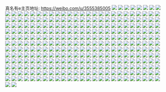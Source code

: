 真名有e主页地址: https://weibo.com/u/3555385005 
![](https://wx4.sinaimg.cn/mw2000/d3eadeadly1h914n0s0ntj216v37k7wi.jpg) 
![](https://wx4.sinaimg.cn/mw2000/d3eadeadly1h914ogur9kj22c035pb2b.jpg) 
![](https://wx4.sinaimg.cn/mw2000/d3eadeadly1h914mxjhg6j216u37kkjn.jpg) 
![](https://wx4.sinaimg.cn/mw2000/d3eadeadly1h8n6jwgjwaj20xc3rckjn.jpg) 
![](https://wx4.sinaimg.cn/mw2000/d3eadeadly1h8n6jt60zkj20xc3rix6q.jpg) 
![](https://wx4.sinaimg.cn/mw2000/d3eadeadly1h8g35nndvuj216w36cb2a.jpg) 
![](https://wx4.sinaimg.cn/mw2000/d3eadeadly1h8g35qe0onj21yp2maqv6.jpg) 
![](https://wx4.sinaimg.cn/mw2000/d3eadeadly1h8g35ozaq2j216l36cb2a.jpg) 
![](https://wx4.sinaimg.cn/mw2000/d3eadeadly1h8g35k8mkbj216m36c1kz.jpg) 
![](https://wx4.sinaimg.cn/mw2000/d3eadeadly1h8g35lx46vj216e36cx6q.jpg) 
![](https://wx4.sinaimg.cn/mw2000/d3eadeadly1h8g35x9s9nj216w36c1ky.jpg) 
![](https://wx4.sinaimg.cn/mw2000/d3eadeadly1h89d04e6jnj20tl1dotqd.jpg) 
![](https://wx4.sinaimg.cn/mw2000/d3eadeadly1h87emwn49kj20u0167nd9.jpg) 
![](https://wx4.sinaimg.cn/mw2000/d3eadeadly1h840ixdwxpj22c0340hdt.jpg) 
![](https://wx4.sinaimg.cn/mw2000/d3eadeadly1h89d14904gj20uka5zb2f.jpg) 
![](https://wx4.sinaimg.cn/mw2000/d3eadeadly1h8120irg39j22802yokjn.jpg) 
![](https://wx4.sinaimg.cn/mw2000/d3eadeadly1h8120rfg9uj20xc3q5npd.jpg) 
![](https://wx4.sinaimg.cn/mw2000/d3eadeadly1h8120xz7m4j223w35s1l0.jpg) 
![](https://wx4.sinaimg.cn/mw2000/d3eadeadly1h81211r7jdj227v300u0y.jpg) 
![](https://wx4.sinaimg.cn/mw2000/d3eadeadly1h812174d1lj22bn35s4qt.jpg) 
![](https://wx4.sinaimg.cn/mw2000/d3eadeadly1h81210pihsj20v30lptiu.jpg) 
![](https://wx4.sinaimg.cn/mw2000/d3eadeadly1h8120tvy0cj21dn36chdu.jpg) 
![](https://wx4.sinaimg.cn/mw2000/d3eadeadly1h8120zoko7j223l35s7wj.jpg) 
![](https://wx4.sinaimg.cn/mw2000/d3eadeadly1h7ypaxazjcj20uka09kjq.jpg) 
![](https://wx4.sinaimg.cn/mw2000/d3eadeadly1h7yo8x2b1ej21e035s4qq.jpg) 
![](https://wx4.sinaimg.cn/mw2000/d3eadeadly1h7yowuap92j20uk9zmhdy.jpg) 
![](https://wx4.sinaimg.cn/mw2000/d3eadeadly1h7ypgx4i63j20uk6ztu10.jpg) 
![](https://wx4.sinaimg.cn/mw2000/d3eadeadly1h7xumdf08dj20xc3tchdt.jpg) 
![](https://wx4.sinaimg.cn/mw2000/d3eadeadly1h7xum9idjcj216h36cb29.jpg) 
![](https://wx4.sinaimg.cn/mw2000/d3eadeadly1h7xigvhtrjj215y36cb2a.jpg) 
![](https://wx4.sinaimg.cn/mw2000/d3eadeadly1h7xiv4jnmlj215x36cb2b.jpg) 
![](https://wx4.sinaimg.cn/mw2000/d3eadeadly1h7xigxmirij20xc3prb2a.jpg) 
![](https://wx4.sinaimg.cn/mw2000/d3eadeadly1h789uuvoz0j22c0340npe.jpg) 
![](https://wx4.sinaimg.cn/mw2000/d3eadeadly1h789utceujj22c03404qr.jpg) 
![](https://wx4.sinaimg.cn/mw2000/d3eadeadly1h789upv4ofj22c02vv18v.jpg) 
![](https://wx4.sinaimg.cn/mw2000/d3eadeadly1h789wdggqsj22d633bavu.jpg) 
![](https://wx4.sinaimg.cn/mw2000/d3eadeadly1h6z4sf3jt8j20uk6fqkjl.jpg) 
![](https://wx4.sinaimg.cn/mw2000/d3eadeadly1h6z4riscj2j22bt35sb2c.jpg) 
![](https://wx4.sinaimg.cn/mw2000/d3eadeadly1h6z4sc4dv0j20uk65khdv.jpg) 
![](https://wx4.sinaimg.cn/mw2000/d3eadeadly1h6z4rkaev3j20xc336k3m.jpg) 
![](https://wx4.sinaimg.cn/mw2000/d3eadeadly1h6z4rm3s2cj215o3341kx.jpg) 
![](https://wx4.sinaimg.cn/mw2000/d3eadeadly1h6z4s7lissj215o345npe.jpg) 
![](https://wx4.sinaimg.cn/mw2000/d3eadeadly1h6z4snwupoj215o2etnpd.jpg) 
![](https://wx4.sinaimg.cn/mw2000/d3eadeadly1h6z4sgu3kbj22c034l1kz.jpg) 
![](https://wx4.sinaimg.cn/mw2000/d3eadeadly1h6z4relka2j22yo2a41kx.jpg) 
![](https://wx4.sinaimg.cn/mw2000/d3eadeadgy1h6x2e21pv7j228j31ju11.jpg) 
![](https://wx4.sinaimg.cn/mw2000/d3eadeadgy1h6x2bclwp6j215o35ogse.jpg) 
![](https://wx4.sinaimg.cn/mw2000/d3eadeadgy1h6x2e6irisj20xc3q4e81.jpg) 
![](https://wx4.sinaimg.cn/mw2000/d3eadeadgy1h6x2cnqfjcj20xc3s3n45.jpg) 
![](https://wx4.sinaimg.cn/mw2000/d3eadeadgy1h6x2qqj6wqj22c0340kjm.jpg) 
![](https://wx4.sinaimg.cn/mw2000/d3eadeadly1h6t311f08pj22bn35su11.jpg) 
![](https://wx4.sinaimg.cn/mw2000/d3eadeadly1h6t31kfibyj22c03401ky.jpg) 
![](https://wx4.sinaimg.cn/mw2000/d3eadeadly1h6t32khq5yj21o0280qv6.jpg) 
![](https://wx4.sinaimg.cn/mw2000/d3eadeadly1h6t31zneiyj215o33ex6q.jpg) 
![](https://wx4.sinaimg.cn/mw2000/d3eadeadly1h6t31coz9xj22b635s1kz.jpg) 
![](https://wx4.sinaimg.cn/mw2000/d3eadeadly1h6t32snqw7j215o3601kz.jpg) 
![](https://wx4.sinaimg.cn/mw2000/d3eadeadly1h6t31woynxj215o1qp78m.jpg) 
![](https://wx4.sinaimg.cn/mw2000/d3eadeadly1h6t31ua3wfj20uk94gu0x.jpg) 
![](https://wx4.sinaimg.cn/mw2000/d3eadeadly1h6p18kv1rnj227g2xx0wf.jpg) 
![](https://wx4.sinaimg.cn/mw2000/d3eadeadly1h6lhz0ko6aj215o36faj1.jpg) 
![](https://wx4.sinaimg.cn/mw2000/d3eadeadly1h6li3dwm6wj22c0340kjm.jpg) 
![](https://wx4.sinaimg.cn/mw2000/d3eadeadly1h6lhz397gxj215o33ne81.jpg) 
![](https://wx4.sinaimg.cn/mw2000/d3eadeadly1h6lhz749fij215o345b2a.jpg) 
![](https://wx4.sinaimg.cn/mw2000/d3eadeadly1h6li29y42pj22c035djyz.jpg) 
![](https://wx4.sinaimg.cn/mw2000/d3eadeadly1h6lhzbc7fgj215o345x6q.jpg) 
![](https://wx4.sinaimg.cn/mw2000/d3eadeadly1h6da7taymjj215o41jwne.jpg) 
![](https://wx4.sinaimg.cn/mw2000/d3eadeadly1h6da7rn17ij20uk5fukjm.jpg) 
![](https://wx4.sinaimg.cn/mw2000/d3eadeadly1h6da7imp45j211d340ndp.jpg) 
![](https://wx4.sinaimg.cn/mw2000/d3eadeadly1h6da7o54a2j216035sb29.jpg) 
![](https://wx4.sinaimg.cn/mw2000/d3eadeadly1h6da7mvy41j20uk6w3nhy.jpg) 
![](https://wx4.sinaimg.cn/mw2000/d3eadeadly1h6da7p7rivj215o35aqv5.jpg) 
![](https://wx4.sinaimg.cn/mw2000/d3eadeadly1h6da7xc92wj221g340x6s.jpg) 
![](https://wx4.sinaimg.cn/mw2000/d3eadeadly1h6da826oapj220v340x6s.jpg) 
![](https://wx4.sinaimg.cn/mw2000/d3eadeadly1h667vyz709j22963081ia.jpg) 
![](https://wx4.sinaimg.cn/mw2000/d3eadeadly1h667hxm8uzj20uk6iowyc.jpg) 
![](https://wx4.sinaimg.cn/mw2000/d3eadeadly1h667vja6z4j22a831nh3r.jpg) 
![](https://wx4.sinaimg.cn/mw2000/d3eadeadly1h667i3x8o6j215o35s1kx.jpg) 
![](https://wx4.sinaimg.cn/mw2000/d3eadeadly1h667ihil65j213y3404qq.jpg) 
![](https://wx4.sinaimg.cn/mw2000/d3eadeadly1h667iehjzij2160340hdv.jpg) 
![](https://wx4.sinaimg.cn/mw2000/d3eadeadly1h667i95icdj215o357u0z.jpg) 
![](https://wx4.sinaimg.cn/mw2000/d3eadeadly1h667inc9h4j22c02c01ky.jpg) 
![](https://wx4.sinaimg.cn/mw2000/d3eadeadly1h5x3yb3wkjj215o35dkjl.jpg) 
![](https://wx4.sinaimg.cn/mw2000/d3eadeadly1h5x3yqdf27j20xc3qttgj.jpg) 
![](https://wx4.sinaimg.cn/mw2000/d3eadeadly1h5x5ydhdjtj215o36b7cl.jpg) 
![](https://wx4.sinaimg.cn/mw2000/d3eadeadly1h5x3yebfqyj215o34zqv5.jpg) 
![](https://wx4.sinaimg.cn/mw2000/d3eadeadly1h5x3yjdqdej215o34lb2b.jpg) 
![](https://wx4.sinaimg.cn/mw2000/d3eadeadly1h5x5ytup1hj22bk35sti3.jpg) 
![](https://wx4.sinaimg.cn/mw2000/d3eadeadly1h5x3yn9gn8j215o32r7wh.jpg) 
![](https://wx4.sinaimg.cn/mw2000/d3eadeadly1h5x5zfbus1j215o2bbar9.jpg) 
![](https://wx4.sinaimg.cn/mw2000/d3eadeadly1h5q57ox9rkj20uk6hzx6q.jpg) 
![](https://wx4.sinaimg.cn/mw2000/d3eadeadly1h5q57l9bp7j20uk6tj4qr.jpg) 
![](https://wx4.sinaimg.cn/mw2000/d3eadeadly1h5q57j31c0j20uk64u7wj.jpg) 
![](https://wx4.sinaimg.cn/mw2000/d3eadeadly1h5q5b37qr4j20uk39au0x.jpg) 
![](https://wx4.sinaimg.cn/mw2000/d3eadeadly1h5q57n3y5nj20uk79yqv6.jpg) 
![](https://wx4.sinaimg.cn/mw2000/d3eadeadly1h4zenuvfsyj20xc50g4qr.jpg) 
![](https://wx4.sinaimg.cn/mw2000/d3eadeadly1h4zenjozs4j20xc50vu0x.jpg) 
![](https://wx4.sinaimg.cn/mw2000/d3eadeadly1h4zensag2hj20xc4z81ky.jpg) 
![](https://wx4.sinaimg.cn/mw2000/d3eadeadly1h4zenoo2dtj20uk748e83.jpg) 
![](https://wx4.sinaimg.cn/mw2000/d3eadeadly1h4zenmf5ehj20xc3ptqv5.jpg) 
![](https://wx4.sinaimg.cn/mw2000/d3eadeadly1h4zf5v1b5gj20xc6sxqv6.jpg) 
![](https://wx4.sinaimg.cn/mw2000/d3eadeadly1h4ro1rn9koj20uk809kjo.jpg) 
![](https://wx4.sinaimg.cn/mw2000/d3eadeadly1h4ro1oi3aij20xc3s71ky.jpg) 
![](https://wx4.sinaimg.cn/mw2000/d3eadeadly1h4ro1umvnnj20u0140wng.jpg) 
![](https://wx4.sinaimg.cn/mw2000/d3eadeadly1h4rhx711ofj20uk6wr1kz.jpg) 
![](https://wx4.sinaimg.cn/mw2000/d3eadeadly1h4rhx4hykej20xc7lfkjn.jpg) 
![](https://wx4.sinaimg.cn/mw2000/d3eadeadly1h4rhx9z0lfj20uk6bfx6q.jpg) 
![](https://wx4.sinaimg.cn/mw2000/d3eadeadly1h4rhxj83dqj20uk6vwqv7.jpg) 
![](https://wx4.sinaimg.cn/mw2000/d3eadeadly1h4rhxr4adcj20uk7dmqv7.jpg) 
![](https://wx4.sinaimg.cn/mw2000/d3eadeadly1h4rhxlqem3j20ukb73b2c.jpg) 
![](https://wx4.sinaimg.cn/mw2000/d3eadeadly1h4rhxockt5j20uk65okjm.jpg) 
![](https://wx4.sinaimg.cn/mw2000/d3eadeadly1h4rhxsloh6j20uk8cskjm.jpg) 
![](https://wx4.sinaimg.cn/mw2000/d3eadeadly1h4ro1u1ju0j21o02804qi.jpg) 
![](https://wx4.sinaimg.cn/mw2000/d3eadeadly1h46sbxsrwwj20wi1yc1fs.jpg) 
![](https://wx4.sinaimg.cn/mw2000/d3eadeadly1h46sjdma3zj20wi1ycx24.jpg) 
![](https://wx4.sinaimg.cn/mw2000/d3eadeadly1h3v0j1zu1pj215o344npd.jpg) 
![](https://wx4.sinaimg.cn/mw2000/d3eadeadly1h3v0dxpughj215o2bcqv5.jpg) 
![](https://wx4.sinaimg.cn/mw2000/d3eadeadly1h3v0e0cb0xj215o378e82.jpg) 
![](https://wx4.sinaimg.cn/mw2000/d3eadeadly1h3v0dykhiaj20xc3rou0x.jpg) 
![](https://wx4.sinaimg.cn/mw2000/d3eadeadly1h3v0e4opxgj20xc3rju0y.jpg) 
![](https://wx4.sinaimg.cn/mw2000/d3eadeadly1h3v0dz7n1cj215o37u7wh.jpg) 
![](https://wx4.sinaimg.cn/mw2000/d3eadeadly1h3v0dv03ngj20uk7mtnpf.jpg) 
![](https://wx4.sinaimg.cn/mw2000/d3eadeadly1h3lvmvpzjmj21401o01kx.jpg) 
![](https://wx4.sinaimg.cn/mw2000/d3eadeadly1h3lvmursxej234033vqv8.jpg) 
![](https://wx4.sinaimg.cn/mw2000/d3eadeadly1h3lvnw3118j22c0340kjn.jpg) 
![](https://wx4.sinaimg.cn/mw2000/d3eadeadly1h3lvo0478nj22ck3401kz.jpg) 
![](https://wx4.sinaimg.cn/mw2000/d3eadeadly1h3lvufuzewj20qj1b5168.jpg) 
![](https://wx4.sinaimg.cn/mw2000/d3eadeadly1h3lvmxsieoj229h30nnpe.jpg) 
![](https://wx4.sinaimg.cn/mw2000/d3eadeadly1h3durp80mgj215o34dnpe.jpg) 
![](https://wx4.sinaimg.cn/mw2000/d3eadeadly1h3duwl9ojej228v30xhdu.jpg) 
![](https://wx4.sinaimg.cn/mw2000/d3eadeadly1h3durr9gehj215o36ekjm.jpg) 
![](https://wx4.sinaimg.cn/mw2000/d3eadeadly1h3dutvt08gj226b2x91kz.jpg) 
![](https://wx4.sinaimg.cn/mw2000/d3eadeadly1h3dusczrywj22aw34o1kx.jpg) 
![](https://wx4.sinaimg.cn/mw2000/d3eadeadly1h3duty7xmlj22302md4qr.jpg) 
![](https://wx4.sinaimg.cn/mw2000/d3eadeadly1h3dv2nj8fdj215o3414nl.jpg) 
![](https://wx4.sinaimg.cn/mw2000/d3eadeadly1h3nrwypnd0j22as33zqv5.jpg) 
![](https://wx4.sinaimg.cn/mw2000/d3eadeadly1h3durnokmjj215o353u0x.jpg) 
![](https://wx4.sinaimg.cn/mw2000/d3eadeadly1h35t4z7b3zj215o1uwqpb.jpg) 
![](https://wx4.sinaimg.cn/mw2000/d3eadeadly1h35t4wc6r6j21401o0b29.jpg) 
![](https://wx4.sinaimg.cn/mw2000/d3eadeadly1h35t55lxsyj215o1v0k5l.jpg) 
![](https://wx4.sinaimg.cn/mw2000/d3eadeadly1h35t56oo1fj22jb1ywqov.jpg) 
![](https://wx4.sinaimg.cn/mw2000/d3eadeadly1h35t57iueuj23402mt7w8.jpg) 
![](https://wx4.sinaimg.cn/mw2000/d3eadeadly1h2whjvb696j228033r4qs.jpg) 
![](https://wx4.sinaimg.cn/mw2000/d3eadeadly1h2whjoyenhj20xc25a7wh.jpg) 
![](https://wx4.sinaimg.cn/mw2000/d3eadeadly1h2whkas0vxj227v35s7wk.jpg) 
![](https://wx4.sinaimg.cn/mw2000/d3eadeadly1h2whjn0zvdj215o20xb29.jpg) 
![](https://wx4.sinaimg.cn/mw2000/d3eadeadly1h2whkd4t4oj220s2rt7wj.jpg) 
![](https://wx4.sinaimg.cn/mw2000/d3eadeadly1h2wj4up7bbj215o2bcb29.jpg) 
![](https://wx4.sinaimg.cn/mw2000/d3eadeadly1h2whktvrtzj215o3647wi.jpg) 
![](https://wx4.sinaimg.cn/mw2000/d3eadeadly1h2whk265p2j22803431l0.jpg) 
![](https://wx4.sinaimg.cn/mw2000/d3eadeadly1h2whn06unlj215o34p4qq.jpg) 
![](https://wx4.sinaimg.cn/mw2000/d3eadeadly1h2whkeemc4j22ak3237wi.jpg) 
![](https://wx4.sinaimg.cn/mw2000/d3eadeadly1h2whtcyamvj228032ju0z.jpg) 
![](https://wx4.sinaimg.cn/mw2000/d3eadeadly1h2wkgm6uvzj20xc2564qp.jpg) 
![](https://wx4.sinaimg.cn/mw2000/d3eadeadly1h2n5da87xsj20uk6frnpe.jpg) 
![](https://wx4.sinaimg.cn/mw2000/d3eadeadly1h2n5cxtku9j215o332u0x.jpg) 
![](https://wx4.sinaimg.cn/mw2000/d3eadeadly1h2n5d8gzdpj20uk7dokjo.jpg) 
![](https://wx4.sinaimg.cn/mw2000/d3eadeadly1h2n5ejvs7kj22c03407wj.jpg) 
![](https://wx4.sinaimg.cn/mw2000/d3eadeadly1h2n5eext11j21kx35shdn.jpg) 
![](https://wx4.sinaimg.cn/mw2000/d3eadeadly1h2n5ehb1a5j215o1rw4qp.jpg) 
![](https://wx4.sinaimg.cn/mw2000/d3eadeadly1h2n5d48mlfj20u01hcwuh.jpg) 
![](https://wx4.sinaimg.cn/mw2000/d3eadeadly1h2n52wctywj214f1hcu0x.jpg) 
![](https://wx4.sinaimg.cn/mw2000/d3eadeadly1h2n5d6l867j20u0140aq1.jpg) 
![](https://wx4.sinaimg.cn/mw2000/d3eadeadly1h2n5d5uwzbj215o3ln1ky.jpg) 
![](https://wx4.sinaimg.cn/mw2000/d3eadeadly1h2n5dbdew8j20xc35yqv5.jpg) 
![](https://wx4.sinaimg.cn/mw2000/d3eadeadly1h2n5czxlp8j20u01hcndq.jpg) 
![](https://wx4.sinaimg.cn/mw2000/d3eadeadly1h2n5gu9gu3j20uk4kz4qp.jpg) 
![](https://wx4.sinaimg.cn/mw2000/d3eadeadly1h2n5d25a0pj20lecn4x6q.jpg) 
![](https://wx4.sinaimg.cn/mw2000/d3eadeadly1h2n5emw8ugj22yo31gx6r.jpg) 
![](https://wx4.sinaimg.cn/mw2000/d3eadeadly1h2n5ee0j4jj22dc35skjm.jpg) 
![](https://wx4.sinaimg.cn/mw2000/d3eadeadly1h2n5e98ehcj21kw230gzp.jpg) 
![](https://wx4.sinaimg.cn/mw2000/d3eadeadly1h2n5e8p7zcj20u01hcgwa.jpg) 
![](https://wx4.sinaimg.cn/mw2000/d3eadeadly1h2ak7jyirtj215o1j8ncz.jpg) 
![](https://wx4.sinaimg.cn/mw2000/d3eadeadly1h2ak78mc6aj20u01hch4q.jpg) 
![](https://wx4.sinaimg.cn/mw2000/d3eadeadly1h2ggf4x3bzj20u013yzx4.jpg) 
![](https://wx4.sinaimg.cn/mw2000/d3eadeadly1h1z0wlac5fj22c0340b2c.jpg) 
![](https://wx4.sinaimg.cn/mw2000/d3eadeadly1h1wcir9ebuj22802yo7wh.jpg) 
![](https://wx4.sinaimg.cn/mw2000/d3eadeadly1h29o6mem27j20wi0lhag7.jpg) 
![](https://wx4.sinaimg.cn/mw2000/d3eadeadly1h2ggdpxhavj215o32ae81.jpg) 
![](https://wx4.sinaimg.cn/mw2000/d3eadeadly1h2ggf3t65qj20tz1bvh57.jpg) 
![](https://wx4.sinaimg.cn/mw2000/d3eadeadly1h2ajve0dl7j22892z3x6r.jpg) 
![](https://wx4.sinaimg.cn/mw2000/d3eadeadly1h1z011ej60j228y2zzkjn.jpg) 
![](https://wx4.sinaimg.cn/mw2000/d3eadeadly1h2ajvgs3mqj22a731jb2c.jpg) 
![](https://wx4.sinaimg.cn/mw2000/d3eadeadly1h2ajvsv7xmj22802zfkjo.jpg) 
![](https://wx4.sinaimg.cn/mw2000/d3eadeadly1h2ajvbhmd5j226g2wmhdv.jpg) 
![](https://wx4.sinaimg.cn/mw2000/d3eadeadly1h2ajvjf9yrj228030r4qs.jpg) 
![](https://wx4.sinaimg.cn/mw2000/d3eadeadly1h2ajvo9yqpj223k2w6qv7.jpg) 
![](https://wx4.sinaimg.cn/mw2000/d3eadeadly1h2ajvq8khdj228030fb2c.jpg) 
![](https://wx4.sinaimg.cn/mw2000/d3eadeadly1h2ajvwmsmsj22802yo1l1.jpg) 
![](https://wx4.sinaimg.cn/mw2000/d3eadeadly1h1l63hw76fj20uk540b2a.jpg) 
![](https://wx4.sinaimg.cn/mw2000/d3eadeadly1h1jiw4x4cjj20uk6vvhdv.jpg) 
![](https://wx4.sinaimg.cn/mw2000/d3eadeadly1h1l63k0yv4j20uk61bhdv.jpg) 
![](https://wx4.sinaimg.cn/mw2000/d3eadeadly1h1l63la46qj20uk5zsqv6.jpg) 
![](https://wx4.sinaimg.cn/mw2000/d3eadeadly1h1l63mup9pj20uk6clkjm.jpg) 
![](https://wx4.sinaimg.cn/mw2000/d3eadeadly1h1ksfapzxcj20uk64uu0y.jpg) 
![](https://wx4.sinaimg.cn/mw2000/d3eadeadly1h1ksf9fq3xj20uk5prnpd.jpg) 
![](https://wx4.sinaimg.cn/mw2000/d3eadeadly1h1ip8pim5kj20ukcmre83.jpg) 
![](https://wx4.sinaimg.cn/mw2000/d3eadeadly1h1jiu01007j20ukbvc4qq.jpg) 
![](https://wx4.sinaimg.cn/mw2000/d3eadeadly1h1jiucsdaij22yo290b2c.jpg) 
![](https://wx4.sinaimg.cn/mw2000/d3eadeadly1h1jitx8z7uj21rh29jnpd.jpg) 
![](https://wx4.sinaimg.cn/mw2000/d3eadeadly1h1l66u019mj228031v1kz.jpg) 
![](https://wx4.sinaimg.cn/mw2000/d3eadeadly1h1l64e12x5j21yh2n0x6q.jpg) 
![](https://wx4.sinaimg.cn/mw2000/d3eadeadly1h1ksqsdlhhj22c0340b29.jpg) 
![](https://wx4.sinaimg.cn/mw2000/d3eadeadly1h1jitylnj8j20wi1ycwye.jpg) 
![](https://wx4.sinaimg.cn/mw2000/d3eadeadly1h08up60s4nj21j02qnu0x.jpg) 
![](https://wx4.sinaimg.cn/mw2000/d3eadeadly1h08tz5x4g8j22c0340b2b.jpg) 
![](https://wx4.sinaimg.cn/mw2000/d3eadeadly1h08uosfedtj21jc2qmqv5.jpg) 
![](https://wx4.sinaimg.cn/mw2000/d3eadeadly1h08tv4ke5sj215o34jx6q.jpg) 
![](https://wx4.sinaimg.cn/mw2000/d3eadeadly1h08tz8p9z6j21is2qo1ky.jpg) 
![](https://wx4.sinaimg.cn/mw2000/d3eadeadly1h08tv6zswaj215o35y4qq.jpg) 
![](https://wx4.sinaimg.cn/mw2000/d3eadeadly1h08uqw289pj227a2y9u0y.jpg) 
![](https://wx4.sinaimg.cn/mw2000/d3eadeadly1h08uu5bg9kj21vy2i7kjn.jpg) 
![](https://wx4.sinaimg.cn/mw2000/d3eadeadly1h08tuyx2sgj22402wk7wj.jpg) 
![](https://wx4.sinaimg.cn/mw2000/d3eadeadly1h08uc9nq0kj22762xk4qq.jpg) 
![](https://wx4.sinaimg.cn/mw2000/d3eadeadly1h08uaqokgzj215o335x6p.jpg) 
![](https://wx4.sinaimg.cn/mw2000/d3eadeadly1h08tz71tjkj22b033dhdu.jpg) 
![](https://wx4.sinaimg.cn/mw2000/d3eadeadly1h02rj7clv2j20uk5rxe82.jpg) 
![](https://wx4.sinaimg.cn/mw2000/d3eadeadly1h02rj8q3wpj20uk5ovb2a.jpg) 
![](https://wx4.sinaimg.cn/mw2000/d3eadeadly1h02rjdfjzyj20uk5qf1ky.jpg) 
![](https://wx4.sinaimg.cn/mw2000/d3eadeadly1h02rj5y6f3j20uk53onpd.jpg) 
![](https://wx4.sinaimg.cn/mw2000/d3eadeadly1h02rjgt6l7j20uk5xxx6q.jpg) 
![](https://wx4.sinaimg.cn/mw2000/d3eadeadly1h02rjbv907j20uk6vi4qr.jpg) 
![](https://wx4.sinaimg.cn/mw2000/d3eadeadly1h02rjenn0nj20uk6wdkjn.jpg) 
![](https://wx4.sinaimg.cn/mw2000/d3eadeadly1h02rji5d65j20xc3lenpd.jpg) 
![](https://wx4.sinaimg.cn/mw2000/d3eadeadly1h02rk1in71j23402c0b2a.jpg) 
![](https://wx4.sinaimg.cn/mw2000/d3eadeadly1gz2tha1cyej20uk9t4qv7.jpg) 
![](https://wx4.sinaimg.cn/mw2000/d3eadeadly1gz2tgupw8wj20uk8pskjn.jpg) 
![](https://wx4.sinaimg.cn/mw2000/d3eadeadly1gz2tgmyl8oj20uk7jxb2b.jpg) 
![](https://wx4.sinaimg.cn/mw2000/d3eadeadly1gz2th2edduj20uka5cu0z.jpg) 
![](https://wx4.sinaimg.cn/mw2000/d3eadeadly1gz2tgeyufqj20uk5pi7wi.jpg) 
![](https://wx4.sinaimg.cn/mw2000/d3eadeadly1gz2tgb6fezj20uk5swe83.jpg) 
![](https://wx4.sinaimg.cn/mw2000/d3eadeadly1gz2tgyw4h9j20uk7911kz.jpg) 
![](https://wx4.sinaimg.cn/mw2000/d3eadeadly1gz2tght4nfj20uk98q7wj.jpg) 
![](https://wx4.sinaimg.cn/mw2000/d3eadeadly1gz2tgkj3h4j20uk7d1qv6.jpg) 
![](https://wx4.sinaimg.cn/mw2000/d3eadeadly1gz2thm47u3j20re7pse83.jpg) 
![](https://wx4.sinaimg.cn/mw2000/d3eadeadly1gz2tkqagy4j20h833z17c.jpg) 
![](https://wx4.sinaimg.cn/mw2000/d3eadeadly1gy7arvz768j22b433zhdx.jpg) 
![](https://wx4.sinaimg.cn/mw2000/d3eadeadly1gy6umxskf5j215o355npd.jpg) 
![](https://wx4.sinaimg.cn/mw2000/d3eadeadly1gy6umww0h9j215o33me82.jpg) 
![](https://wx4.sinaimg.cn/mw2000/d3eadeadly1gy6ulyz7pbj215o35o1ky.jpg) 
![](https://wx4.sinaimg.cn/mw2000/d3eadeadly1gy7aru387fj22bq35snpf.jpg) 
![](https://wx4.sinaimg.cn/mw2000/d3eadeadly1gy1ojdft76j20uk7n0b2d.jpg) 
![](https://wx4.sinaimg.cn/mw2000/d3eadeadly1gy1oj8mkvej20uk8aykjo.jpg) 
![](https://wx4.sinaimg.cn/mw2000/d3eadeadly1gy1ojbglf9j20uk5xwnpe.jpg) 
![](https://wx4.sinaimg.cn/mw2000/d3eadeadly1gy1oj4lfjjj20uk5zs7wj.jpg) 
![](https://wx4.sinaimg.cn/mw2000/d3eadeadly1gy1oj6wpwsj20ukacpb2c.jpg) 
![](https://wx4.sinaimg.cn/mw2000/d3eadeadly1gy1oiqx08jj20uk8mzhdw.jpg) 
![](https://wx4.sinaimg.cn/mw2000/d3eadeadly1gy1oiml6nkj20uk8m1e84.jpg) 
![](https://wx4.sinaimg.cn/mw2000/d3eadeadly1gy1oioy6x5j20uk9un4qt.jpg) 
![](https://wx4.sinaimg.cn/mw2000/d3eadeadly1gy1oikhuitj20uk80yb2d.jpg) 
![](https://wx4.sinaimg.cn/mw2000/d3eadeadly1gy1oiht1x1j20uka3i7wk.jpg) 
![](https://wx4.sinaimg.cn/mw2000/d3eadeadly1gxk5hen38gj20ukadyx6s.jpg) 
![](https://wx4.sinaimg.cn/mw2000/d3eadeadly1gxk5hciuswj20uk9n04qu.jpg) 
![](https://wx4.sinaimg.cn/mw2000/d3eadeadly1gxjryic9ncj20uk97y4qt.jpg) 
![](https://wx4.sinaimg.cn/mw2000/d3eadeadly1gxoyyrscdaj20uk94bb2d.jpg) 
![](https://wx4.sinaimg.cn/mw2000/d3eadeadly1gxbycuu68bj20uka3ne87.jpg) 
![](https://wx4.sinaimg.cn/mw2000/d3eadeadly1gxbycpp8orj20uk935nph.jpg) 
![](https://wx4.sinaimg.cn/mw2000/d3eadeadly1gxrm0fogvpj20t9cn44qt.jpg) 
![](https://wx4.sinaimg.cn/mw2000/d3eadeadly1gxoyyu9jtej20uk9dh7wm.jpg) 
![](https://wx4.sinaimg.cn/mw2000/d3eadeadly1gxoyzsysr5j20ukae5e84.jpg) 
![](https://wx4.sinaimg.cn/mw2000/d3eadeadly1gxk5hb6k8ej20ukapgqv8.jpg) 
![](https://wx4.sinaimg.cn/mw2000/d3eadeadly1gxk5h9e472j20uk9mvkjo.jpg) 
![](https://wx4.sinaimg.cn/mw2000/d3eadeadly1gxns5syjp9j20uk7uvqv7.jpg) 
![](https://wx4.sinaimg.cn/mw2000/d3eadeadly1gxoyzpkp26j20uk8iqx6t.jpg) 
![](https://wx4.sinaimg.cn/mw2000/d3eadeadly1gxoyz2aoffj20uk9wbu12.jpg) 
![](https://wx4.sinaimg.cn/mw2000/d3eadeadly1gxoyyxl6hrj20uk7qw1l0.jpg) 
![](https://wx4.sinaimg.cn/mw2000/d3eadeadly1gxoyzwfpl1j20uk9hyhdx.jpg) 
![](https://wx4.sinaimg.cn/mw2000/d3eadeadly1gxkfi56k2zj20uk9yw4qs.jpg) 
![](https://wx4.sinaimg.cn/mw2000/d3eadeadly1gxoz0kromvj20r8cn4b2b.jpg) 
![](https://wx4.sinaimg.cn/mw2000/d3eadeadly1gwnlx3igdrj20ukcb11l0.jpg) 
![](https://wx4.sinaimg.cn/mw2000/d3eadeadly1gyoj4vp89jj22c2340u11.jpg) 
![](https://wx4.sinaimg.cn/mw2000/d3eadeadly1gyoj4rkcoij20uk6uh1ky.jpg) 
![](https://wx4.sinaimg.cn/mw2000/d3eadeadly1gyoj4wn1dlj226c2wfhdt.jpg) 
![](https://wx4.sinaimg.cn/mw2000/d3eadeadly1gyoj4wz4zkj20v90nmk16.jpg) 
![](https://wx4.sinaimg.cn/mw2000/d3eadeadly1gyoj4qf9e1j22c035lx6q.jpg) 
![](https://wx4.sinaimg.cn/mw2000/d3eadeadly1gwmpg0026dj21401hc11z.jpg) 
![](https://wx4.sinaimg.cn/mw2000/d3eadeadly1gwm2qpejs8j21401hc7e5.jpg) 
![](https://wx4.sinaimg.cn/mw2000/d3eadeadly1gwmpg2cbxrj21401hck20.jpg) 
![](https://wx4.sinaimg.cn/mw2000/d3eadeadly1gw5ugjas6xj20uk8a7qv7.jpg) 
![](https://wx4.sinaimg.cn/mw2000/d3eadeadly1gw5ugrgrdqj20uk9pokjo.jpg) 
![](https://wx4.sinaimg.cn/mw2000/d3eadeadly1gw5uh0adyvj20ukaf1npg.jpg) 
![](https://wx4.sinaimg.cn/mw2000/d3eadeadly1gw5ugtrynnj20uk8oshdv.jpg) 
![](https://wx4.sinaimg.cn/mw2000/d3eadeadly1gw5ugoa1cvj20uk9a6hdw.jpg) 
![](https://wx4.sinaimg.cn/mw2000/d3eadeadly1gw5uglsg1mj20uk95uqv8.jpg) 
![](https://wx4.sinaimg.cn/mw2000/d3eadeadly1gzba81417lj20uk7brhdv.jpg) 
![](https://wx4.sinaimg.cn/mw2000/d3eadeadly1gzbb447ldoj20uk6msb2b.jpg) 
![](https://wx4.sinaimg.cn/mw2000/d3eadeadly1gw5ugv6mzyj20uk7z01kz.jpg) 
![](https://wx4.sinaimg.cn/mw2000/d3eadeadly1gzba7zyko1j20uk4wxb2a.jpg) 
![](https://wx4.sinaimg.cn/mw2000/d3eadeadly1gzba7z3hw0j20xc4zm1ky.jpg) 
![](https://wx4.sinaimg.cn/mw2000/d3eadeadly1gw5uh27j3rj20t6cn4npe.jpg) 
![](https://wx4.sinaimg.cn/mw2000/d3eadeadly1gzba84bqj8j20uk9264qr.jpg) 
![](https://wx4.sinaimg.cn/mw2000/d3eadeadly1gzba7y9bqtj20uk3w91ky.jpg) 
![](https://wx4.sinaimg.cn/mw2000/d3eadeadly1gzba830t23j20uk6sanpe.jpg) 
![](https://wx4.sinaimg.cn/mw2000/d3eadeadly1gw5ugx7k3fj21hc140wva.jpg) 
![](https://wx4.sinaimg.cn/mw2000/d3eadeadly1gw5ugw3abej21hc140k32.jpg) 
![](https://wx4.sinaimg.cn/mw2000/d3eadeadly1gw5ugy1h15j21hc140al8.jpg) 
![](https://wx4.sinaimg.cn/mw2000/d3eadeadly1gvziowcr9hj22c0340kjm.jpg) 
![](https://wx4.sinaimg.cn/mw2000/d3eadeadly1gvzioz7aipj22c0340qv6.jpg) 
![](https://wx4.sinaimg.cn/mw2000/d3eadeadly1gvzioryuj4j22c03407wi.jpg) 
![](https://wx4.sinaimg.cn/mw2000/d3eadeadly1gvzion9qhuj21401hcn6x.jpg) 
![](https://wx4.sinaimg.cn/mw2000/d3eadeadly1gvzionwo4tj21401hc11w.jpg) 
![](https://wx4.sinaimg.cn/mw2000/d3eadeadly1gvzj8obxx3j21401hcqcp.jpg) 
![](https://wx4.sinaimg.cn/mw2000/d3eadeadly1gvziw045w9j22c02c0qv6.jpg) 
![](https://wx4.sinaimg.cn/mw2000/d3eadeadly1gvzj25c5alj21401hcti2.jpg) 
![](https://wx4.sinaimg.cn/mw2000/d3eadeadly1gvziw1tbqoj22c02c0e81.jpg) 
![](https://wx4.sinaimg.cn/mw2000/d3eadeadly1gvziw5z8wdj22c02c0e81.jpg) 
![](https://wx4.sinaimg.cn/mw2000/d3eadeadly1gvziwjap9pj20xc3rx1kl.jpg) 
![](https://wx4.sinaimg.cn/mw2000/d3eadeadly1gvzj0hym2tj22c02c0e81.jpg) 
![](https://wx4.sinaimg.cn/mw2000/d3eadeadly1gvzivmk51hj20xc3rwkjl.jpg) 
![](https://wx4.sinaimg.cn/mw2000/d3eadeadly1gvzivkxzc5j20xc3qse81.jpg) 
![](https://wx4.sinaimg.cn/mw2000/d3eadeadly1gvzizi9hj2j20xc3r54qq.jpg) 
